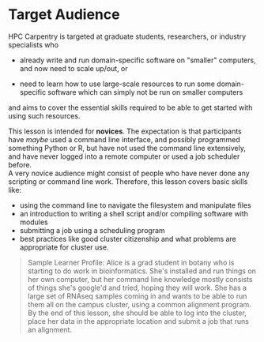# Target Audience

HPC Carpentry is targeted at graduate students, researchers, or
industry specialists who

* already write and run domain-specific software on "smaller"
computers, and now need to scale up/out, or

* need to learn how to
use large-scale resources to run some domain-specific software which can
simply not be run on smaller computers

and aims to cover the essential skills required to be able to get
started with using such resources.

This lesson is intended for **novices**.  The expectation is that participants 
have *maybe* used a command line interface, and possibly programmed 
something Python or R, but have not used the command line extensively, 
and have never logged into a remote computer or used a job scheduler before.   
A very novice audience might consist of people who have never done any 
scripting or command line work.  Therefore, this lesson covers basic skills like: 

* using the command line to navigate the filesystem and manipulate files
* an introduction to writing a shell script and/or compiling software with modules
* submitting a job using a scheduling program
* best practices like good cluster citizenship and what problems are appropriate for cluster use.  

> Sample Learner Profile: Alice is a grad student in botany who is 
starting to do work in bioinformatics.  She's installed and run things on her 
own computer, but her command line knowledge mostly consists of things she's 
google'd and tried, hoping they will work.  She has a large set of RNAseq samples 
coming in and wants to be able to run them all on the campus cluster, using a 
common alignment program.  By the end of this lesson, she should be able to log 
into the cluster, place her data in the appropriate location and submit a job 
that runs an alignment.  